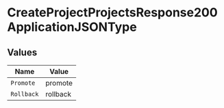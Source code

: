 # CreateProjectProjectsResponse200ApplicationJSONType


## Values

| Name       | Value      |
| ---------- | ---------- |
| `Promote`  | promote    |
| `Rollback` | rollback   |